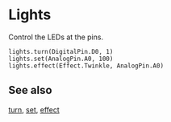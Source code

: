 # Lights

Control the LEDs at the pins.

```cards
lights.turn(DigitalPin.D0, 1)
lights.set(AnalogPin.A0, 100)
lights.effect(Effect.Twinkle, AnalogPin.A0)
```

## See also

[turn](/reference/lights/turn), [set](/reference/lights/set), [effect](/reference/lights/effect)